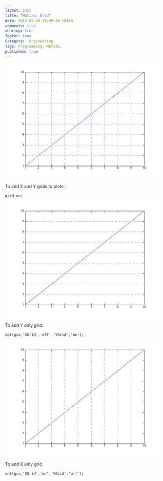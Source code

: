 ```yaml
---
layout: post
title: "Matlab: Grid"
date: 2014-05-28 19:49:38 +0100
comments: true
sharing: true
footer: true
Category:  Engineering
tags: Programming, Matlab,
published: true
---
```


![](/images/Engineering/matlab_grid/grid_on.png)

To add X and Y grids to plots :
 
    grid on;

<!-- more -->

![](/images/Engineering/matlab_grid/y_grid_on.png)

To add Y only grid:

    set(gca,'XGrid','off','YGrid','on');

![](/images/Engineering/matlab_grid/x_grid_on.png)

To add X only grid

    set(gca,'XGrid','on','YGrid',’off');

